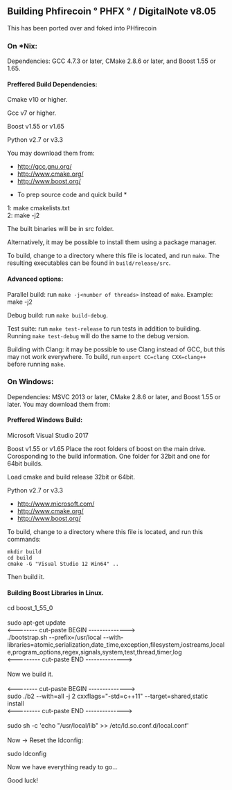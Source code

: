 ## Building Phfirecoin ° PHFX ° / DigitalNote v8.05
This has been ported over and foked into
PHfirecoin

### On *Nix:

Dependencies: GCC 4.7.3 or later, CMake 2.8.6 or later, and Boost 1.55 or 1.65.

#### Preffered Build Dependencies:
Cmake v10 or higher.

Gcc v7 or higher.

Boost v1.55 or v1.65

Python v2.7 or v3.3

You may download them from:

- http://gcc.gnu.org/
- http://www.cmake.org/
- http://www.boost.org/

* To prep source code and quick build *


1: make cmakelists.txt
<br>
2: make -j2


The built binaries will be in src folder.

Alternatively, it may be possible to install them using a package manager.

To build, change to a directory where this file is located, and run `make`. The resulting executables can be found in `build/release/src`.

#### Advanced options:

Parallel build: run `make -j<number of threads>` instead of `make`.
Example: make -j2

Debug build: run `make build-debug`.

Test suite: run `make test-release` to run tests in addition to building. Running `make test-debug` will do the same to the debug version.

Building with Clang: it may be possible to use Clang instead of GCC, but this may not work everywhere. To build, run `export CC=clang CXX=clang++` before running `make`.

### On Windows:
Dependencies: MSVC 2013 or later, CMake 2.8.6 or later, and Boost 1.55 or later. You may download them from:

#### Preffered Windows Build:
Microsoft Visual Studio 2017

Boost v1.55 or v1.65
Place the root folders of boost on the main drive.
Corosponding to the build information.
One folder for 32bit and one for 64bit builds.

Load cmake and build release 32bit or 64bit.

Python v2.7 or v3.3

- http://www.microsoft.com/
- http://www.cmake.org/
- http://www.boost.org/

To build, change to a directory where this file is located, and run this commands:
```
mkdir build
cd build
cmake -G "Visual Studio 12 Win64" ..
```
Then build it.

#### Building Boost Libraries in Linux.

cd boost_1_55_0
<br>
<br>
sudo apt-get update
<br>
<-------- cut-paste BEGIN -------------->
<br>
./bootstrap.sh --prefix=/usr/local --with-libraries=atomic,serialization,date_time,exception,filesystem,iostreams,locale,program_options,regex,signals,system,test,thread,timer,log
<br>
<--------- cut-paste END -------------->
<br>
<br>
Now we build it.
<br>
<br>
<-------- cut-paste BEGIN -------------->
<br>
sudo ./b2 --with=all -j 2 cxxflags="-std=c++11" --target=shared,static install
<br>
<--------- cut-paste END -------------->
<br>
<br>
sudo sh -c 'echo "/usr/local/lib" >> /etc/ld.so.conf.d/local.conf'
<br>
<br>
Now -> Reset the ldconfig:

sudo ldconfig

Now we have everything ready to go...




Good luck!
